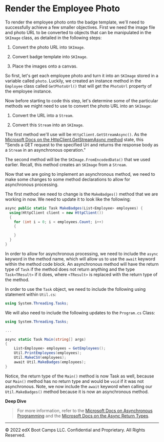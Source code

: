 # Render the Employee Photo

To render the employee photo onto the badge template, we'll need to successfully achieve a few smaller objectives. First we need the image file and photo URL to be converted to objects that can be manipulated in the `SKImage` class, as detailed in the following steps:

1. Convert the photo URL into `SKImage`.

2. Convert badge template into `SKImage`.

3. Place the images onto a canvas.

So first, let's get each employee photo and turn it into an `SKImage` stored in a variable called `photo`. Luckily, we created an instance method in the `Employee` class called `GetPhotoUrl()` that will get the `PhotoUrl` property of the employee instance.

Now before starting to code this step, let's determine some of the particular methods we might need to use to convert the photo URL into an `SKImage`:

1. Convert the URL into a `Stream`.

2. Convert this `Stream` into an `SKImage`.

The first method we'll use will be `HttpClient.GetStreamAsync()`. As the [Microsoft Docs on the HttpClient.GetStreamAsync method](https://docs.microsoft.com/en-us/dotnet/api/system.net.http.httpclient.getstreamasync?view=net-6.0) state, this "Sends a GET request to the specified Uri and returns the response body as a `Stream` in an asynchronous operation."

The second method will be the `SKImage.FromEncodedData()` that we used earlier. Recall, this method creates an `SKImage` from a `Stream`.

Now that we are going to implement an asynchronous method, we need to make some changes to some method declarations to allow for asynchronous processing.

The first method we need to change is the `MakeBadges()` method that we are working in now. We need to update it to look like the following:

```cs
async public static Task MakeBadges(List<Employee> employees) {
  using(HttpClient client = new HttpClient())
  {
    for (int i = 0; i < employees.Count; i++)
    {

    }
  }
}
```

In order to allow for asynchronous processing, we need to include the `async` keyword in the method name, which will allow us to use the `await` keyword within the method code block. An asynchronous method will have the return type of `Task` if the method does not return anything and the type `Task<TResult>` if it does, where `<TResult>` is replaced with the return type of the method.

In order to use the `Task` object, we need to include the following using statement within `Util.cs`:

```cs
using System.Threading.Tasks;
```

We will also need to include the following updates to the `Program.cs` Class:

```cs
using System.Threading.Tasks;

...

async static Task Main(string[] args)
{
    List<Employee> employees = GetEmployees();
    Util.PrintEmployees(employees);
    Util.MakeCSV(employees);
    await Util.MakeBadges(employees);
}
```

Notice, the return type of the `Main()` method is now Task as well, because our `Main()` method has no return type and would be `void` if it was not asynchronous. Note, we now include the `await` keyword when calling our `Util.MakeBadges()` method because it is now an asynchronous method.

**Deep Dive**

> For more information, refer to the [Microsoft Docs on Asynchronous Programming](https://docs.microsoft.com/en-us/dotnet/csharp/async) and the [Microsoft Docs on the Async Return Types](https://docs.microsoft.com/en-us/dotnet/csharp/programming-guide/concepts/async/async-return-types).

---
© 2022 edX Boot Camps LLC. Confidential and Proprietary. All Rights Reserved.